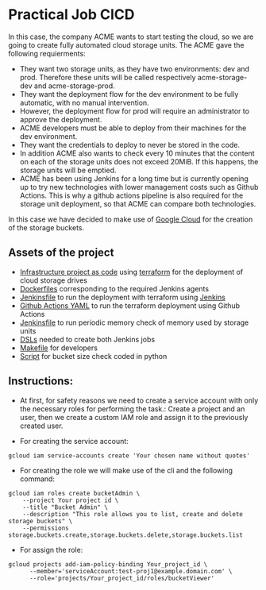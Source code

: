 # Practical Job CICD
In this case, the company ACME wants to start testing the cloud, so we are going to create fully automated cloud storage units. 
The ACME gave the following requierments:

- They want two storage units, as they have two environments: dev and prod. Therefore these units will be called respectively acme-storage-dev and acme-storage-prod.
- They want the deployment flow for the dev environment to be fully automatic, with no manual intervention.
- However, the deployment flow for prod will require an administrator to approve the deployment.
- ACME developers must be able to deploy from their machines for the dev environment.
- They want the credentials to deploy to never be stored in the code.
- In addition ACME also wants to check every 10 minutes that the content on each of the storage units does not exceed 20MiB. If this happens, the storage units will be emptied.
- ACME has been using Jenkins for a long time but is currently opening up to try new technologies with lower management costs such as Github Actions. This is why a github actions pipeline is also required for the storage unit deployment, so that ACME can compare both technologies.

In this case we have decided to make use of [Google Cloud](https://cloud.google.com/) for the creation of the storage buckets. 
## Assets of the project
* [Infrastructure project as code](./infra) using [terraform](https://www.terraform.io/) for the deployment of cloud storage drives
 * [Dockerfiles](./agents) corresponding to the required Jenkins agents
 * [Jenkinsfile](./Jenkinsfile) to run the deployment with terraform using [Jenkins](https://www.jenkins.io/)
 * [Github Actions YAML](./actions_pipeline.yml) to run the terraform deployment using Github Actions
 * [Jenkinsfile](./Jenkinsfile-Storage-Check) to run periodic memory check of memory used by storage units
 * [DSLs](./DSLs) needed to create both Jenkins jobs
 * [Makefile](./Makefile) for developers
 * [Script](./test_gcloudstorage.py) for bucket size check coded in python
 ## Instructions:
 
 * At first, for safety reasons we need to create a service account with only the necessary roles for performing the task.:
  Create a project and an user, then we create a custom IAM role and assign it to the previously created user.
 - For creating the service account:
 ```Shell
 gcloud iam service-accounts create 'Your chosen name without quotes'
 ```
 - For creating the role we will make use of the cli and the following command:

```Shell
gcloud iam roles create bucketAdmin \
    --project Your project id \
    --title "Bucket Admin" \
    --description "This role allows you to list, create and delete storage buckets" \
    --permissions storage.buckets.create,storage.buckets.delete,storage.buckets.list
```

- For assign the role:
```Shell
gcloud projects add-iam-policy-binding Your_project_id \
      --member='serviceAccount:test-proj1@example.domain.com' \
      --role='projects/Your_project_id/roles/bucketViewer'
